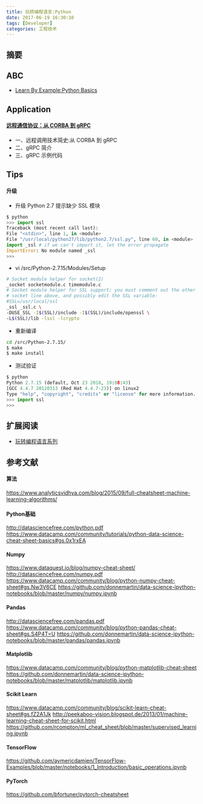 ```yaml
---
title: 玩转编程语言:Python
date: 2017-06-19 16:30:10
tags: [Developer]
categories: 工程技术
---
```

## 摘要

<!--more-->

## ABC
- [Learn By Example:Python Basics](https://github.com/learnbyexample/Python_Basics)

## Application

#### [远程通信协议：从 CORBA 到 gRPC](https://riboseyim.github.io/2017/10/30/Protocol-gRPC/)
- 一、远程调用技术简史:从 CORBA 到 gRPC
- 二、gRPC 简介
- 三、gRPC 示例代码


## Tips

#### 升级

- 升级 Python 2.7 提示缺少 SSL 模块

```python
$ python
>>> import ssl
Traceback (most recent call last):
File "<stdin>", line 1, in <module>
File "/usr/local/python27/lib/python2.7/ssl.py", line 60, in <module>
import _ssl # if we can't import it, let the error propagate
ImportError: No module named _ssl
>>>
```

- vi /src/Python-2.7.15/Modules/Setup

```bash
# Socket module helper for socket(2)
_socket socketmodule.c timemodule.c
# Socket module helper for SSL support; you must comment out the other
# socket line above, and possibly edit the SSL variable:
#SSL=/usr/local/ssl
_ssl _ssl.c \
-DUSE_SSL -I$(SSL)/include -I$(SSL)/include/openssl \
-L$(SSL)/lib -lssl -lcrypto
```

- 重新编译

```bash
cd /src/Python-2.7.15/
$ make
$ make install
```

- 测试验证

```python
$ python
Python 2.7.15 (default, Oct 23 2018, 19:08:43)
[GCC 4.4.7 20120313 (Red Hat 4.4.7-23)] on linux2
Type "help", "copyright", "credits" or "license" for more information.
>>> import ssl
>>>
```

## 扩展阅读

- [玩转编程语言系列](https://riboseyim.github.io/2017/05/26/Language/)

## 参考文献

#### 算法
https://www.analyticsvidhya.com/blog/2015/09/full-cheatsheet-machine-learning-algorithms/
#### Python基础
http://datasciencefree.com/python.pdf
https://www.datacamp.com/community/tutorials/python-data-science-cheat-sheet-basics#gs.0x1rxEA
#### Numpy
https://www.dataquest.io/blog/numpy-cheat-sheet/
http://datasciencefree.com/numpy.pdf
https://www.datacamp.com/community/blog/python-numpy-cheat-sheet#gs.Nw3V6CE
https://github.com/donnemartin/data-science-ipython-notebooks/blob/master/numpy/numpy.ipynb
#### Pandas
http://datasciencefree.com/pandas.pdf
https://www.datacamp.com/community/blog/python-pandas-cheat-sheet#gs.S4P4T=U
https://github.com/donnemartin/data-science-ipython-notebooks/blob/master/pandas/pandas.ipynb
#### Matplotlib
https://www.datacamp.com/community/blog/python-matplotlib-cheat-sheet
https://github.com/donnemartin/data-science-ipython-notebooks/blob/master/matplotlib/matplotlib.ipynb
#### Scikit Learn
https://www.datacamp.com/community/blog/scikit-learn-cheat-sheet#gs.fZ2A1Jk
http://peekaboo-vision.blogspot.de/2013/01/machine-learning-cheat-sheet-for-scikit.html
https://github.com/rcompton/ml_cheat_sheet/blob/master/supervised_learning.ipynb
#### TensorFlow
https://github.com/aymericdamien/TensorFlow-Examples/blob/master/notebooks/1_Introduction/basic_operations.ipynb
#### PyTorch
https://github.com/bfortuner/pytorch-cheatsheet
